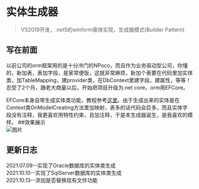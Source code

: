 # 实体生成器
> VS2019开发，.net5的winform窗体实现，生成器模式(Builder Pattern)
## 写在前面
以前公司的orm框架用的是十分冷门的NPoco，而且作为业务驱动型公司，你懂的，新加表，表加字段，是家常便饭，这就非常麻烦，新加个表要在代码里加实体类，加TableMapping，建provider类，在DbContext里建字段，建属性，等等！忍受了2个月，跟老大商量以后，开始把项目升级为.net core，orm用EFCore。  
  
EFCore本身自带生成实体类功能，教程参考[这里](https://www.cnblogs.com/gaoxiong666/p/15018956.html)。由于生成出来的实体是在Context类OnModelCreating方法里加映射，表多的话代码会巨多，而且实体字段没有注释，我更喜欢用特性约束，且加注释，于是本生成器诞生，是我喜欢的模样。
##效果展示  
![图片](https://github.com/GaoXiong666/CreateEntity/blob/main/Image/123.png)
## 更新日志
2021.07.09--实现了Oracle数据库的实体类生成  
2021.10.10--实现了SqlServer数据库的实体类生成  
2021.10.13--添加是否替换现有文件功能  
